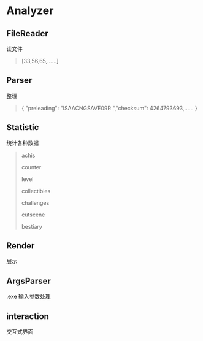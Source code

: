 # Analyzer



## FileReader

读文件

> [33,56,65,……]

## Parser

整理

> { "preleading": "ISAACNGSAVE09R  ","checksum": 4264793693,…… }

## Statistic

统计各种数据

> achis
>
> counter
>
> level
>
> collectibles
>
> challenges
>
> cutscene
>
> bestiary



## Render

展示

## ArgsParser

.exe 输入参数处理

## interaction

交互式界面

